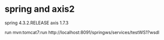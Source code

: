 # spring and axis2

spring	4.3.2.RELEASE
axis	1.7.3

run	mvn:tomcat7:run
http://localhost:8091/springws/services/testWS1?wsdl

